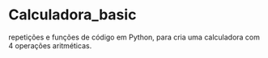# Calculadora_basic
repetições e funções de código em Python, para cria uma calculadora com 4 operações aritméticas.
